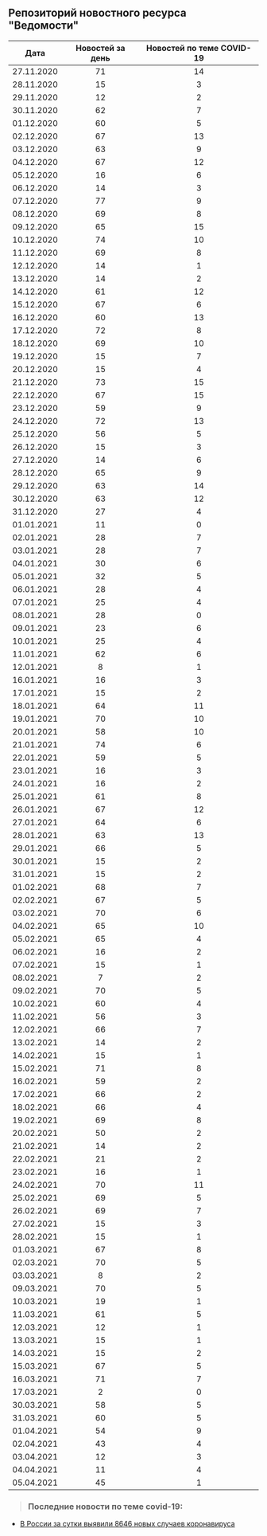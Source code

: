 ## Репозиторий новостного ресурса "Ведомости"
Дата| Новостей за день| Новостей по теме COVID-19
------- | :-----: | :-----: 
27.11.2020 | 71 | 14 
28.11.2020 | 15 | 3 
29.11.2020 | 12 | 2 
30.11.2020 | 62 | 7 
01.12.2020 | 60 | 5 
02.12.2020 | 67 | 13 
03.12.2020 | 63 | 9 
04.12.2020 | 67 | 12 
05.12.2020 | 16 | 6 
06.12.2020 | 14 | 3 
07.12.2020 | 77 | 9 
08.12.2020 | 69 | 8 
09.12.2020 | 65 | 15 
10.12.2020 | 74 | 10 
11.12.2020 | 69 | 8 
12.12.2020 | 14 | 1 
13.12.2020 | 14 | 2 
14.12.2020 | 61 | 12 
15.12.2020 | 67 | 6 
16.12.2020 | 60 | 13 
17.12.2020 | 72 | 8 
18.12.2020 | 69 | 10 
19.12.2020 | 15 | 7 
20.12.2020 | 15 | 4 
21.12.2020 | 73 | 15 
22.12.2020 | 67 | 15 
23.12.2020 | 59 | 9 
24.12.2020 | 72 | 13 
25.12.2020 | 56 | 5 
26.12.2020 | 15 | 3 
27.12.2020 | 14 | 6 
28.12.2020 | 65 | 9 
29.12.2020 | 63 | 14 
30.12.2020 | 63 | 12 
31.12.2020 | 27 | 4 
01.01.2021 | 11 | 0 
02.01.2021 | 28 | 7 
03.01.2021 | 28 | 7 
04.01.2021 | 30 | 6 
05.01.2021 | 32 | 5 
06.01.2021 | 28 | 4 
07.01.2021 | 25 | 4 
08.01.2021 | 28 | 0 
09.01.2021 | 23 | 6 
10.01.2021 | 25 | 4 
11.01.2021 | 62 | 6 
12.01.2021 | 8 | 1 
16.01.2021 | 16 | 3 
17.01.2021 | 15 | 2 
18.01.2021 | 64 | 11 
19.01.2021 | 70 | 10 
20.01.2021 | 58 | 10 
21.01.2021 | 74 | 6 
22.01.2021 | 59 | 5 
23.01.2021 | 16 | 3 
24.01.2021 | 16 | 2 
25.01.2021 | 61 | 8 
26.01.2021 | 67 | 12 
27.01.2021 | 64 | 6 
28.01.2021 | 63 | 13 
29.01.2021 | 66 | 5 
30.01.2021 | 15 | 2 
31.01.2021 | 15 | 2 
01.02.2021 | 68 | 7 
02.02.2021 | 67 | 5 
03.02.2021 | 70 | 6 
04.02.2021 | 65 | 10 
05.02.2021 | 65 | 4 
06.02.2021 | 16 | 2 
07.02.2021 | 15 | 1 
08.02.2021 | 7 | 2 
09.02.2021 | 70 | 5 
10.02.2021 | 60 | 4 
11.02.2021 | 56 | 3 
12.02.2021 | 66 | 7 
13.02.2021 | 14 | 2 
14.02.2021 | 15 | 1 
15.02.2021 | 71 | 8 
16.02.2021 | 59 | 2 
17.02.2021 | 66 | 2 
18.02.2021 | 66 | 4 
19.02.2021 | 69 | 8 
20.02.2021 | 50 | 2 
21.02.2021 | 14 | 2 
22.02.2021 | 21 | 2 
23.02.2021 | 16 | 1 
24.02.2021 | 70 | 11 
25.02.2021 | 69 | 5 
26.02.2021 | 69 | 7 
27.02.2021 | 15 | 3 
28.02.2021 | 15 | 1 
01.03.2021 | 67 | 8 
02.03.2021 | 70 | 5 
03.03.2021 | 8 | 2 
09.03.2021 | 70 | 5 
10.03.2021 | 19 | 1 
11.03.2021 | 61 | 5 
12.03.2021 | 12 | 1 
13.03.2021 | 15 | 1 
14.03.2021 | 15 | 2 
15.03.2021 | 67 | 5 
16.03.2021 | 71 | 7 
17.03.2021 | 2 | 0 
30.03.2021 | 58 | 5 
31.03.2021 | 60 | 5 
01.04.2021 | 54 | 9 
02.04.2021 | 43 | 4 
03.04.2021 | 12 | 3 
04.04.2021 | 11 | 4 
05.04.2021 | 45 | 1 

> ### Последние новости по теме covid-19:
+ [В России за сутки выявили 8646 новых случаев коронавируса](https://www.vedomosti.ru/society/news/2021/04/05/864564-8646-novih-sluchaev)
